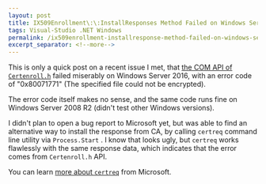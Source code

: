 ```yaml
---
layout: post
title: IX509Enrollment\:\:InstallResponses Method Failed on Windows Server 2016
tags: Visual-Studio .NET Windows
permalink: /ix509enrollment-installresponse-method-failed-on-windows-server-2016-fd1a7c1a7b33
excerpt_separator: <!--more-->
---
```

This is only a quick post on a recent issue I met, that [the COM API of `Certenroll.h`](https://docs.microsoft.com/en-us/windows/desktop/api/certenroll/nf-certenroll-ix509enrollment-installresponse) failed miserably on Windows Server 2016, with an error code of "0x80071771" (The specified file could not be encrypted).
<!--more-->

The error code itself makes no sense, and the same code runs fine on Windows Server 2008 R2 (didn't test other Windows versions).

I didn't plan to open a bug report to Microsoft yet, but was able to find an alternative way to install the response from CA, by calling `certreq` command line utility via `Process.Start` . I know that looks ugly, but `certreq` works flawlessly with the same response data, which indicates that the error comes from `Certenroll.h` API.

You can learn [more about `certreq`](https://docs.microsoft.com/en-us/windows-server/administration/windows-commands/certreq_1) from Microsoft.
